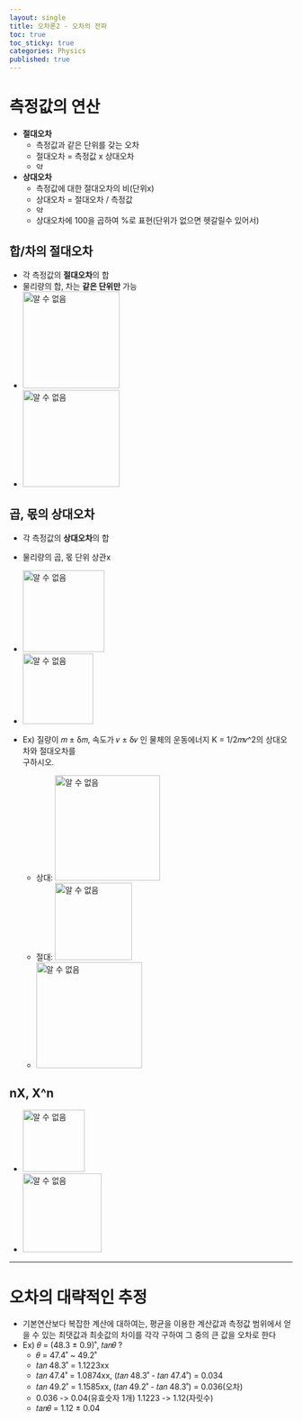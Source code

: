 ```yaml
---
layout: single
title: 오차론2 - 오차의 전파
toc: true
toc_sticky: true
categories: Physics
published: true
---
```


# 측정값의 연산
* **절대오차** 
   * 측정값과 같은 단위를 갖는 오차 
   * 절대오차 = 측정값 x 상대오차
   * <img width="14" alt="알 수 없음" src="https://user-images.githubusercontent.com/63464299/189525458-cf316886-8133-46cf-9206-62671024ce10.png">
* **상대오차** 
   * 측정값에 대한 절대오차의 비(단위x)
   * 상대오차 = 절대오차 / 측정값
   * <img width="14" alt="알 수 없음" src="https://user-images.githubusercontent.com/63464299/189525489-b2ad3938-b5be-437b-9b77-e16db415262f.png">
   * 상대오차에 100을 곱하여 %로 표현(단위가 없으면 헷갈릴수 있어서)


## 합/차의 절대오차
* 각 측정값의 **절대오차**의 합
* 물리량의 합, 차는 **같은 단위만** 가능
* <img width="172" alt="알 수 없음" src="https://user-images.githubusercontent.com/63464299/189522634-21048916-fc72-4e69-9574-e9aef8cc4044.png">
* <img width="172" alt="알 수 없음" src="https://user-images.githubusercontent.com/63464299/189522646-fb8aad52-d043-41d1-9c14-e0541736e9ae.png">


## 곱, 몫의 상대오차
* 각 측정값의 **상대오차**의 합
* 물리량의 곱, 몫 단위 상관x
* <img width="145" alt="알 수 없음" src="https://user-images.githubusercontent.com/63464299/189522650-bb12a772-4274-448a-b2b3-2432778d6087.png">
* <img width="125" alt="알 수 없음" src="https://user-images.githubusercontent.com/63464299/189522655-4081c19e-e138-4f87-af85-e66d5af4d7dd.png">

* Ex) 질량이 𝑚 ± δ𝑚, 속도가 𝑣 ± δ𝑣 인 물체의 운동에너지 K = 1/2𝑚𝑣^2의 상대오차와 절대오차를<br/>구하시오.
  * 상대: <img width="187" alt="알 수 없음" src="https://user-images.githubusercontent.com/63464299/189532176-e8905302-89cb-44ae-b63b-b87c218e5cec.png">
  * 절대: <img width="137" alt="알 수 없음" src="https://user-images.githubusercontent.com/63464299/189532205-b79a5359-0daa-4bbd-85f0-9bfa371643f5.png">
  * <img width="188" alt="알 수 없음" src="https://user-images.githubusercontent.com/63464299/189532218-7ded0a13-6437-4ba5-9be6-b2745d55d5ea.png">


## nX, X^n
* <img width="110" alt="알 수 없음" src="https://user-images.githubusercontent.com/63464299/189525889-37eaf976-8d4c-469b-8bbd-1957c46529f2.png">
* <img width="140" alt="알 수 없음" src="https://user-images.githubusercontent.com/63464299/189525892-df382f62-3087-4721-baf5-5b5ca9b7f20c.png">

-------------

# 오차의 대략적인 추정
* 기본연산보다 복잡한 계산에 대하여는, 평균을 이용한 계산값과 측정값 범위에서 얻을 수 있는 최댓값과 최솟값의 차이를 각각 구하여 그 중의 큰 값을 오차로 한다
* Ex) 𝜃 = (48.3 ± 0.9)˚, 𝑡𝑎𝑛𝜃 ?
    * 𝜃  = 47.4˚ ~ 49.2˚
    * 𝑡𝑎𝑛 48.3˚ = 1.1223xx
    * 𝑡𝑎𝑛 47.4˚ = 1.0874xx, (𝑡𝑎𝑛 48.3˚ - 𝑡𝑎𝑛 47.4˚) = 0.034
    * 𝑡𝑎𝑛 49.2˚ = 1.1585xx, (𝑡𝑎𝑛 49.2˚ - 𝑡𝑎𝑛 48.3˚) = 0.036(오차)
    * 0.036 -> 0.04(유효숫자 1개) 1.1223 -> 1.12(자릿수)
    * 𝑡𝑎𝑛𝜃 = 1.12 ± 0.04
